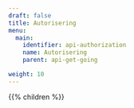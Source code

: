 ```yaml
---
draft: false
title: Autorisering
menu:
  main:
    identifier: api-authorization
    name: Autorisering
    parent: api-get-going

weight: 10
---
```



{{% children %}}